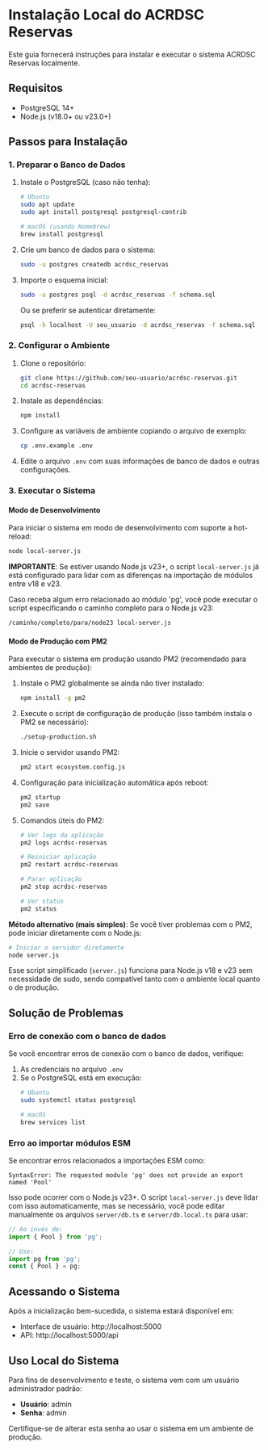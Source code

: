 # Instalação Local do ACRDSC Reservas

Este guia fornecerá instruções para instalar e executar o sistema ACRDSC Reservas localmente.

## Requisitos

- PostgreSQL 14+
- Node.js (v18.0+ ou v23.0+)

## Passos para Instalação

### 1. Preparar o Banco de Dados

1. Instale o PostgreSQL (caso não tenha):
   ```bash
   # Ubuntu
   sudo apt update
   sudo apt install postgresql postgresql-contrib
   
   # macOS (usando Homebrew)
   brew install postgresql
   ```

2. Crie um banco de dados para o sistema:
   ```bash
   sudo -u postgres createdb acrdsc_reservas
   ```

3. Importe o esquema inicial:
   ```bash
   sudo -u postgres psql -d acrdsc_reservas -f schema.sql
   ```

   Ou se preferir se autenticar diretamente:
   ```bash
   psql -h localhost -U seu_usuario -d acrdsc_reservas -f schema.sql
   ```

### 2. Configurar o Ambiente

1. Clone o repositório:
   ```bash
   git clone https://github.com/seu-usuario/acrdsc-reservas.git
   cd acrdsc-reservas
   ```

2. Instale as dependências:
   ```bash
   npm install
   ```

3. Configure as variáveis de ambiente copiando o arquivo de exemplo:
   ```bash
   cp .env.example .env
   ```
   
4. Edite o arquivo `.env` com suas informações de banco de dados e outras configurações.

### 3. Executar o Sistema

#### Modo de Desenvolvimento

Para iniciar o sistema em modo de desenvolvimento com suporte a hot-reload:

```bash
node local-server.js
```

**IMPORTANTE**: Se estiver usando Node.js v23+, o script `local-server.js` já está configurado para lidar com as diferenças na importação de módulos entre v18 e v23.

Caso receba algum erro relacionado ao módulo 'pg', você pode executar o script especificando o caminho completo para o Node.js v23:

```bash
/caminho/completo/para/node23 local-server.js
```

#### Modo de Produção com PM2

Para executar o sistema em produção usando PM2 (recomendado para ambientes de produção):

1. Instale o PM2 globalmente se ainda não tiver instalado:
   ```bash
   npm install -g pm2
   ```

2. Execute o script de configuração de produção (isso também instala o PM2 se necessário):
   ```bash
   ./setup-production.sh
   ```

3. Inicie o servidor usando PM2:
   ```bash
   pm2 start ecosystem.config.js
   ```

4. Configuração para inicialização automática após reboot:
   ```bash
   pm2 startup
   pm2 save
   ```

5. Comandos úteis do PM2:
   ```bash
   # Ver logs da aplicação
   pm2 logs acrdsc-reservas

   # Reiniciar aplicação
   pm2 restart acrdsc-reservas

   # Parar aplicação
   pm2 stop acrdsc-reservas

   # Ver status
   pm2 status
   ```

**Método alternativo (mais simples)**: 
Se você tiver problemas com o PM2, pode iniciar diretamente com o Node.js:

```bash
# Iniciar o servidor diretamente
node server.js
```

Esse script simplificado (`server.js`) funciona para Node.js v18 e v23 sem necessidade de sudo, sendo compatível tanto com o ambiente local quanto o de produção.

## Solução de Problemas

### Erro de conexão com o banco de dados

Se você encontrar erros de conexão com o banco de dados, verifique:

1. As credenciais no arquivo `.env`
2. Se o PostgreSQL está em execução:
   ```bash
   # Ubuntu
   sudo systemctl status postgresql
   
   # macOS
   brew services list
   ```

### Erro ao importar módulos ESM

Se encontrar erros relacionados a importações ESM como:

```
SyntaxError: The requested module 'pg' does not provide an export named 'Pool'
```

Isso pode ocorrer com o Node.js v23+. O script `local-server.js` deve lidar com isso automaticamente, mas se necessário, você pode editar manualmente os arquivos `server/db.ts` e `server/db.local.ts` para usar:

```javascript
// Ao invés de:
import { Pool } from 'pg';

// Use:
import pg from 'pg';
const { Pool } = pg;
```

## Acessando o Sistema

Após a inicialização bem-sucedida, o sistema estará disponível em:

- Interface de usuário: http://localhost:5000
- API: http://localhost:5000/api

## Uso Local do Sistema

Para fins de desenvolvimento e teste, o sistema vem com um usuário administrador padrão:

- **Usuário**: admin
- **Senha**: admin

Certifique-se de alterar esta senha ao usar o sistema em um ambiente de produção.